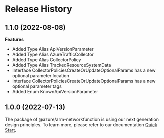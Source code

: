 # Release History
    
## 1.1.0 (2022-08-08)
    
**Features**

  - Added Type Alias ApiVersionParameter
  - Added Type Alias AzureTrafficCollector
  - Added Type Alias CollectorPolicy
  - Added Type Alias TrackedResourceSystemData
  - Interface CollectorPoliciesCreateOrUpdateOptionalParams has a new optional parameter location
  - Interface CollectorPoliciesCreateOrUpdateOptionalParams has a new optional parameter tags
  - Added Enum KnownApiVersionParameter
    
    
## 1.0.0 (2022-07-13)

The package of @azure/arm-networkfunction is using our next generation design principles. To learn more, please refer to our documentation [Quick Start](https://aka.ms/js-track2-quickstart).
